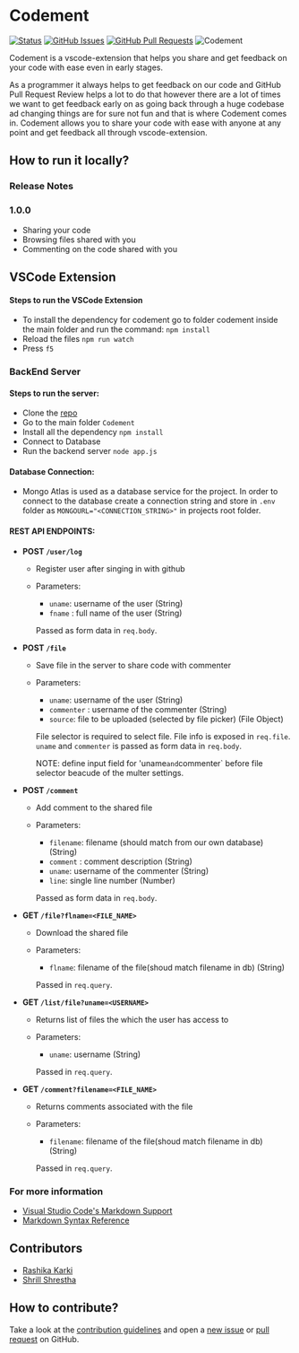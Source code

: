 # Codement

[![Status](https://img.shields.io/badge/status-active-success.svg)]()
[![GitHub Issues](https://img.shields.io/github/issues/RashikaKarki/Codement.svg)](https://github.com/RashikaKarki/Codement/issues)
[![GitHub Pull Requests](https://img.shields.io/github/issues-pr/RashikaKarki/Codement.svg)](https://github.com/RashikaKarki/Codement/pulls)
![Codement](https://socialify.git.ci/RashikaKarki/Codement/image?description=1&language=1&theme=Light)

Codement is a vscode-extension that helps you share and get feedback on your code with ease even in early stages. 

As a programmer it always helps to get feedback on our code and GitHub Pull Request Review helps a lot to do that however there are a lot of times we want to get feedback early on as going back through a huge codebase ad changing things are for sure not fun and that is where Codement comes in. Codement allows you to share your code with ease with anyone at any point and get feedback all through vscode-extension.

## How to run it locally?

### Release Notes

### 1.0.0

- Sharing your code
- Browsing files shared with you
- Commenting on the code shared with you


## VSCode Extension

#### Steps to run the VSCode Extension

- To install the dependency for codement go to folder codement inside the main folder and run the command:
`npm install`
- Reload the files
`npm run watch`
- Press `f5`


### BackEnd Server

#### Steps to run the server:

- Clone the [repo](https://github.com/RashikaKarki/Codement)
- Go to the main folder `Codement`
- Install all the dependency
`npm install`
- Connect to Database
- Run the backend server
`node app.js`

#### Database Connection:

-  Mongo Atlas is used as a database service for the project. In order to connect to the database create a connection string and store in `.env` folder as `MONGOURL="<CONNECTION_STRING>"` in projects root folder. 


#### REST API ENDPOINTS:
- **POST `/user/log`**
  - Register user after singing in with github
  - Parameters: 
    - `uname`: username of the user (String)
    - `fname` : full name of the user (String)

    Passed as form data in `req.body`.

- **POST `/file`**
  - Save file in the server to share code with commenter
  - Parameters: 
    - `uname`: username of the user (String)
    - `commenter` : username of the commenter (String)
    - `source`: file to be uploaded (selected by file picker) (File Object)

    File selector is required to select file. File info is exposed in `req.file`. `uname` and `commenter` is passed as form data in `req.body`. 
    
    NOTE: define input field for 'uname` and `commenter` before file selector beacude of the multer settings.

- **POST `/comment`**
  - Add comment to the shared file
  - Parameters: 
    - `filename`: filename (should match from our own database) (String)
    - `comment` : comment description (String)
    - `uname`: username of the commenter (String)
    - `line`: single line number (Number)

    Passed as form data in `req.body`.

- **GET `/file?flname=<FILE_NAME>`**
  - Download the shared file
  - Parameters: 
    - `flname`: filename of the file(shoud match filename in db) (String)

    Passed in `req.query`.

- **GET `/list/file?uname=<USERNAME>`**
  - Returns list of files the which the user has access to
  - Parameters: 
    - `uname`: username (String)
    
    Passed in `req.query`.

- **GET `/comment?filename=<FILE_NAME>`**
  - Returns comments associated with the file
  - Parameters: 
    - `filename`: filename of the file(shoud match filename in db) (String)
    
    Passed in `req.query`.
    
### For more information

* [Visual Studio Code's Markdown Support](http://code.visualstudio.com/docs/languages/markdown)
* [Markdown Syntax Reference](https://help.github.com/articles/markdown-basics/)


## Contributors

- [Rashika Karki](https://github.com/RashikaKarki)
- [Shrill Shrestha](https://github.com/ShrillShrestha)

## How to contribute?

Take a look at the [contribution guidelines](https://github.com/RashikaKarki/Codement/blob/main/Contribution.md) and open a [new issue](https://github.com/RashikaKarki/Codement/issues) or [pull request](https://github.com/RashikaKarki/Codement/pulls) on GitHub.
